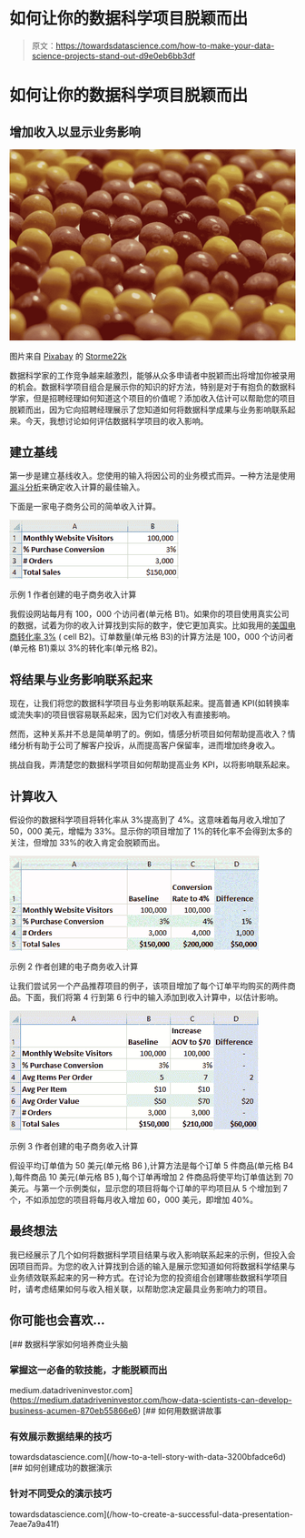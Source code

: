 # 如何让你的数据科学项目脱颖而出

> 原文：<https://towardsdatascience.com/how-to-make-your-data-science-projects-stand-out-d9e0eb6bb3df>

# 如何让你的数据科学项目脱颖而出

## 增加收入以显示业务影响

![](img/335380064ce568e5f8d32badc07a4210.png)

图片来自 [Pixabay](https://pixabay.com/?utm_source=link-attribution&utm_medium=referral&utm_campaign=image&utm_content=4898096) 的 [Storme22k](https://pixabay.com/users/storme22k-4337202/?utm_source=link-attribution&utm_medium=referral&utm_campaign=image&utm_content=4898096)

数据科学家的工作竞争越来越激烈，能够从众多申请者中脱颖而出将增加你被录用的机会。数据科学项目组合是展示你的知识的好方法，特别是对于有抱负的数据科学家，但是招聘经理如何知道这个项目的价值呢？添加收入估计可以帮助您的项目脱颖而出，因为它向招聘经理展示了您知道如何将数据科学成果与业务影响联系起来。今天，我想讨论如何评估数据科学项目的收入影响。

## 建立基线

第一步是建立基线收入。您使用的输入将因公司的业务模式而异。一种方法是使用[漏斗分析](https://chartio.com/learn/product-analytics/what-is-a-funnel-analysis/)来确定收入计算的最佳输入。

下面是一家电子商务公司的简单收入计算。

![](img/ece5b5e42ebe69603a422b0438143525.png)

示例 1 作者创建的电子商务收入计算

我假设网站每月有 100，000 个访问者(单元格 B1)。如果你的项目使用真实公司的数据，试着为你的收入计算找到实际的数字，使它更加真实。比如我用的[美国电商转化率 3%](https://www.invespcro.com/blog/the-average-website-conversion-rate-by-industry/) ( cell B2)。订单数量(单元格 B3)的计算方法是 100，000 个访问者(单元格 B1)乘以 3%的转化率(单元格 B2)。

## 将结果与业务影响联系起来

现在，让我们将您的数据科学项目与业务影响联系起来。提高普通 KPI(如转换率或流失率)的项目很容易联系起来，因为它们对收入有直接影响。

然而，这种关系并不总是简单明了的。例如，情感分析项目如何帮助提高收入？情绪分析有助于公司了解客户投诉，从而提高客户保留率，进而增加终身收入。

挑战自我，弄清楚您的数据科学项目如何帮助提高业务 KPI，以将影响联系起来。

## 计算收入

假设你的数据科学项目将转化率从 3%提高到了 4%。这意味着每月收入增加了 50，000 美元，增幅为 33%。显示你的项目增加了 1%的转化率不会得到太多的关注，但增加 33%的收入肯定会脱颖而出。

![](img/bd9e6c52e3f7bab6b1a353f156a1bc1b.png)

示例 2 作者创建的电子商务收入计算

让我们尝试另一个产品推荐项目的例子，该项目增加了每个订单平均购买的两件商品。下面，我们将第 4 行到第 6 行中的输入添加到收入计算中，以估计影响。

![](img/2a76b8b9adfdb2fd4fa5b67066a8a1fc.png)

示例 3 作者创建的电子商务收入计算

假设平均订单值为 50 美元(单元格 B6 ),计算方法是每个订单 5 件商品(单元格 B4 ),每件商品 10 美元(单元格 B5 ),每个订单再增加 2 件商品将使平均订单值达到 70 美元。与第一个示例类似，显示您的项目将每个订单的平均项目从 5 个增加到 7 个，不如添加您的项目将每月收入增加 60，000 美元，即增加 40%。

## **最终想法**

我已经展示了几个如何将数据科学项目结果与收入影响联系起来的示例，但投入会因项目而异。为您的收入计算找到合适的输入是展示您知道如何将数据科学结果与业务绩效联系起来的另一种方式。在讨论为您的投资组合创建哪些数据科学项目时，请考虑结果如何与收入相关联，以帮助您决定最具业务影响力的项目。

## 你可能也会喜欢…

[](https://medium.datadriveninvestor.com/how-data-scientists-can-develop-business-acumen-870eb55866e6) [## 数据科学家如何培养商业头脑

### 掌握这一必备的软技能，才能脱颖而出

medium.datadriveninvestor.com](https://medium.datadriveninvestor.com/how-data-scientists-can-develop-business-acumen-870eb55866e6) [](/how-to-a-tell-story-with-data-3200bfadce6d) [## 如何用数据讲故事

### 有效展示数据结果的技巧

towardsdatascience.com](/how-to-a-tell-story-with-data-3200bfadce6d) [](/how-to-create-a-successful-data-presentation-7eae7a9a41f) [## 如何创建成功的数据演示

### 针对不同受众的演示技巧

towardsdatascience.com](/how-to-create-a-successful-data-presentation-7eae7a9a41f)